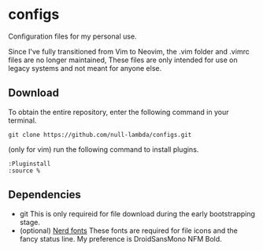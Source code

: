 # configs
Configuration files for my personal use.

Since I've fully transitioned from Vim to Neovim, the .vim folder and .vimrc files are no longer maintained, These files are only intended for use on legacy systems and not meant for anyone else.

## Download
To obtain the entire repository, enter the following command in your terminal.
```
git clone https://github.com/null-lambda/configs.git
```

(only for vim) run the following command to install plugins.
```
:Pluginstall
:source %
```

## Dependencies
- git 
This is only requireid for file download during the early bootstrapping stage.
- (optional) [Nerd fonts](https://www.nerdfonts.com/)
These fonts are required for file icons and the fancy status line. My preference is DroidSansMono NFM Bold. 
